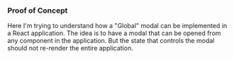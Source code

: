 ### Proof of Concept

Here I'm trying to understand how a "Global" modal can be implemented in a React application. The idea is to have a modal that can be opened from any component in the application. But the state that controls the modal should not re-render the entire application.
